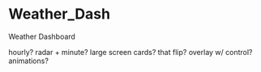 # Weather_Dash
Weather Dashboard

hourly?
radar + minute?
large screen cards? that flip?
overlay w/ control?
animations?